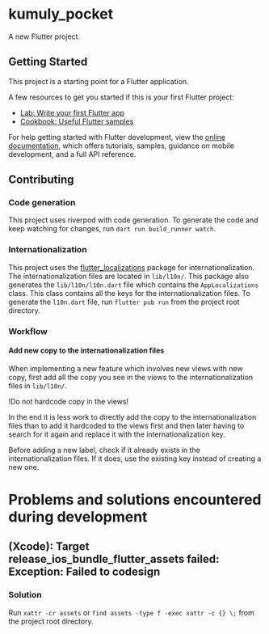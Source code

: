 # kumuly_pocket

A new Flutter project.

## Getting Started

This project is a starting point for a Flutter application.

A few resources to get you started if this is your first Flutter project:

- [Lab: Write your first Flutter app](https://docs.flutter.dev/get-started/codelab)
- [Cookbook: Useful Flutter samples](https://docs.flutter.dev/cookbook)

For help getting started with Flutter development, view the
[online documentation](https://docs.flutter.dev/), which offers tutorials,
samples, guidance on mobile development, and a full API reference.

## Contributing

### Code generation

This project uses riverpod with code generation. To generate the code and keep watching for changes, run `dart run build_runner watch`.

### Internationalization

This project uses the [flutter_localizations](https://pub.dev/packages/flutter_localizations) package for internationalization. The internationalization files are located in `lib/l10n/`. This package also generates the `lib/l10n/l10n.dart` file which contains the `AppLocalizations` class. This class contains all the keys for the internationalization files. To generate the `l10n.dart` file, run `flutter pub run` from the project root directory.

### Workflow

#### Add new copy to the internationalization files

When implementing a new feature which involves new views with new copy, first add all the copy you see in the views to the internationalization files in `lib/l10n/`.

!Do not hardcode copy in the views!

In the end it is less work to directly add the copy to the internationalization files than to add it hardcoded to the views first and then later having to search for it again and replace it with the internationalization key.

Before adding a new label, check if it already exists in the internationalization files. If it does, use the existing key instead of creating a new one.

# Problems and solutions encountered during development

## (Xcode): Target release_ios_bundle_flutter_assets failed: Exception: Failed to codesign

### Solution

Run `xattr -cr assets` or `find assets -type f -exec xattr -c {} \;` from the project root directory.
